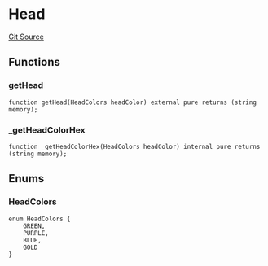 # Head
[Git Source](https://github.com/digiv3rse/core-contracts/blob/5454b58664fab805b6888a68ff40915d251f32f3/contracts/libraries/svgs/Profile/Head.sol)


## Functions
### getHead


```solidity
function getHead(HeadColors headColor) external pure returns (string memory);
```

### _getHeadColorHex


```solidity
function _getHeadColorHex(HeadColors headColor) internal pure returns (string memory);
```

## Enums
### HeadColors

```solidity
enum HeadColors {
    GREEN,
    PURPLE,
    BLUE,
    GOLD
}
```

